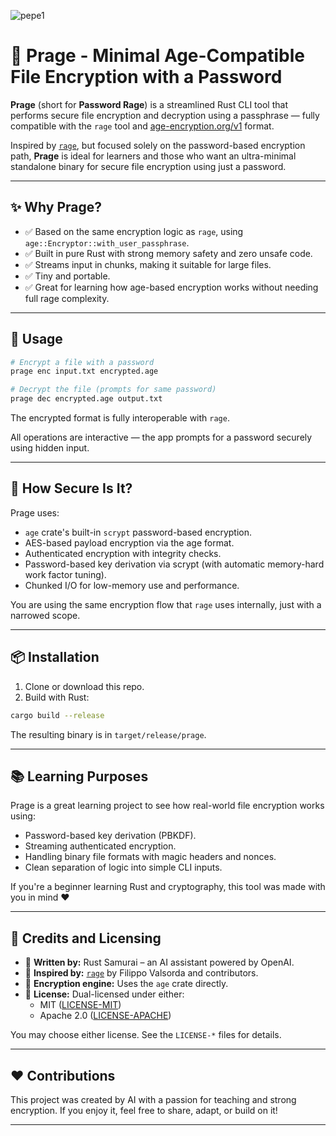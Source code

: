 



![pepe1](https://github.com/user-attachments/assets/09a292b1-c309-4578-ac26-c5b9b567e254)


# 🔐 Prage - Minimal Age-Compatible File Encryption with a Password

**Prage** (short for **Password Rage**) is a streamlined Rust CLI tool that performs secure file encryption and decryption using a passphrase — fully compatible with the `rage` tool and [age-encryption.org/v1](https://age-encryption.org/v1) format.

Inspired by [`rage`](https://github.com/str4d/rage), but focused solely on the password-based encryption path, **Prage** is ideal for learners and those who want an ultra-minimal standalone binary for secure file encryption using just a password.

---

## ✨ Why Prage?

- ✅ Based on the same encryption logic as `rage`, using `age::Encryptor::with_user_passphrase`.
- ✅ Built in pure Rust with strong memory safety and zero unsafe code.
- ✅ Streams input in chunks, making it suitable for large files.
- ✅ Tiny and portable.
- ✅ Great for learning how age-based encryption works without needing full rage complexity.

---

## 🔧 Usage

```bash
# Encrypt a file with a password
prage enc input.txt encrypted.age

# Decrypt the file (prompts for same password)
prage dec encrypted.age output.txt
```

The encrypted format is fully interoperable with `rage`.

All operations are interactive — the app prompts for a password securely using hidden input.

---

## 🔐 How Secure Is It?

Prage uses:

- `age` crate's built-in `scrypt` password-based encryption.
- AES-based payload encryption via the age format.
- Authenticated encryption with integrity checks.
- Password-based key derivation via scrypt (with automatic memory-hard work factor tuning).
- Chunked I/O for low-memory use and performance.

You are using the same encryption flow that `rage` uses internally, just with a narrowed scope.

---

## 📦 Installation

1. Clone or download this repo.
2. Build with Rust:

```bash
cargo build --release
```

The resulting binary is in `target/release/prage`.

---

## 📚 Learning Purposes

Prage is a great learning project to see how real-world file encryption works using:

- Password-based key derivation (PBKDF).
- Streaming authenticated encryption.
- Handling binary file formats with magic headers and nonces.
- Clean separation of logic into simple CLI inputs.

If you're a beginner learning Rust and cryptography, this tool was made with you in mind ❤️

---

## 🧾 Credits and Licensing

- 🔧 **Written by:** Rust Samurai – an AI assistant powered by OpenAI.
- 🧠 **Inspired by:** [`rage`](https://github.com/str4d/rage) by Filippo Valsorda and contributors.
- 🧪 **Encryption engine:** Uses the `age` crate directly.
- 📜 **License:** Dual-licensed under either:
  - MIT ([LICENSE-MIT](LICENSE-MIT))
  - Apache 2.0 ([LICENSE-APACHE](LICENSE-APACHE))

You may choose either license. See the `LICENSE-*` files for details.

---

## ❤️ Contributions

This project was created by AI with a passion for teaching and strong encryption. If you enjoy it, feel free to share, adapt, or build on it!

---
